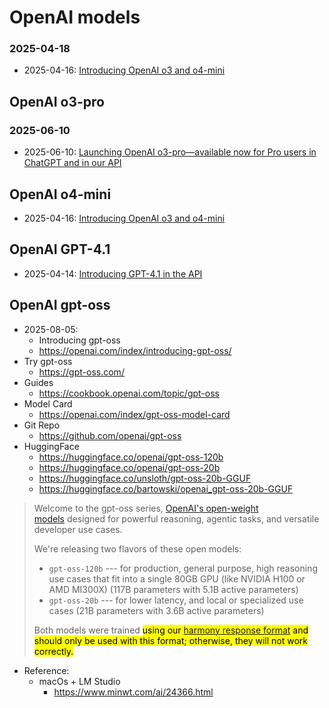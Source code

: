 # OpenAI models

### 2025-04-18

- 2025-04-16: [Introducing OpenAI o3 and o4-mini](https://openai.com/index/introducing-o3-and-o4-mini/)

## OpenAI o3-pro

### 2025-06-10

- 2025-06-10: [Launching OpenAI o3-pro—available now for Pro users in ChatGPT and in our API](https://help.openai.com/en/articles/9624314-model-release-notes)

## OpenAI o4-mini

- 2025-04-16: [Introducing OpenAI o3 and o4-mini](https://openai.com/index/introducing-o3-and-o4-mini/)

## OpenAI GPT-4.1

- 2025-04-14: [Introducing GPT-4.1 in the API](https://openai.com/index/gpt-4-1/)

## OpenAI gpt-oss

- 2025-08-05:
  - Introducing gpt-oss
  - https://openai.com/index/introducing-gpt-oss/
- Try gpt-oss
  - https://gpt-oss.com/
- Guides
  - https://cookbook.openai.com/topic/gpt-oss
- Model Card
  - https://openai.com/index/gpt-oss-model-card
- Git Repo
  - https://github.com/openai/gpt-oss
- HuggingFace
  - https://huggingface.co/openai/gpt-oss-120b
  - https://huggingface.co/openai/gpt-oss-20b
  - https://huggingface.co/unsloth/gpt-oss-20b-GGUF
  - https://huggingface.co/bartowski/openai_gpt-oss-20b-GGUF

> Welcome to the gpt-oss series, [OpenAI's open-weight models](https://openai.com/open-models/) designed for powerful reasoning, agentic tasks, and versatile developer use cases.
>
> We're releasing two flavors of these open models:
> 
> -   `gpt-oss-120b` --- for production, general purpose, high reasoning use cases that fit into a single 80GB GPU (like NVIDIA H100 or AMD MI300X) (117B parameters with 5.1B active parameters)
> -   `gpt-oss-20b` --- for lower latency, and local or specialized use cases (21B parameters with 3.6B active parameters)
> 
> Both models were trained <mark>using our [harmony response format](https://github.com/openai/harmony) and should only be used with this format; otherwise, they will not work correctly.</mark>

- Reference:
  - macOs + LM Studio
    - https://www.minwt.com/ai/24366.html
